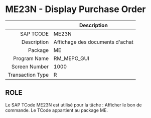 # **ME23N - Display Purchase Order**

|                  | Description                            |
|-----------------:|----------------------------------------|
|        SAP TCODE | ME23N                                  |
|      Description | Affichage des documents d'achat        |
|          Package | ME                                     |
|     Program Name | RM_MEPO_GUI                            |
|    Screen Number | 1000                                   |
| Transaction Type | R                                      |

## ROLE

Le SAP TCode ME23N est utilisé pour la tâche : Afficher le bon de commande. Le TCode appartient au package ME.